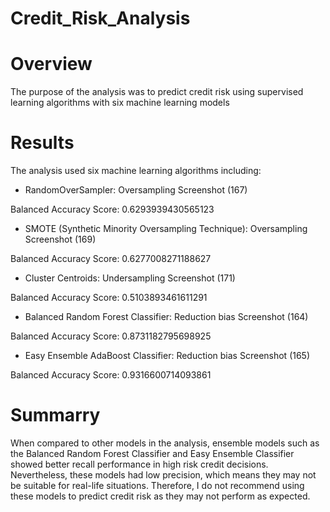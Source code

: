 # Credit_Risk_Analysis


# Overview

The purpose of the analysis was to predict credit risk using supervised learning algorithms with six machine learning models

# Results

The analysis used six machine learning algorithms including:

* RandomOverSampler: Oversampling
Screenshot (167)

Balanced Accuracy Score: 0.6293939430565123

* SMOTE (Synthetic Minority Oversampling Technique): Oversampling
Screenshot (169)

Balanced Accuracy Score: 0.6277008271188627

* Cluster Centroids: Undersampling
Screenshot (171)

Balanced Accuracy Score: 0.5103893461611291

* Balanced Random Forest Classifier: Reduction bias
Screenshot (164)

Balanced Accuracy Score: 0.8731182795698925


* Easy Ensemble AdaBoost Classifier: Reduction bias
Screenshot (165)

Balanced Accuracy Score: 0.9316600714093861


# Summarry

When compared to other models in the analysis, ensemble models such as the Balanced Random Forest Classifier and Easy Ensemble Classifier showed better recall performance in high risk credit decisions. Nevertheless, these models had low precision, which means they may not be suitable for real-life situations. Therefore, I do not recommend using these models to predict credit risk as they may not perform as expected.
